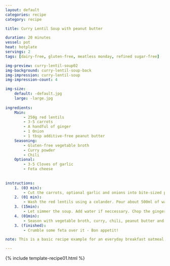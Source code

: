 ```yaml
---
layout: default
categories: recipe
category: recipe

title: Curry Lentil Soup with peanut butter

duration: 20 minutes
vessel: pot
heat: hotplate
servings: 2
tags: [dairy-free, gluten-free, meatless monday, refined sugar-free]

img-preview: curry-lentil-soup02
img-background: curry-lentil-soup-back
img-impression: curry-lentil-soup
img-impression-count: 4

img-size:
    default: -default.jpg
    large: -large.jpg
    
ingredients:
    Main:
        - 250g red lentils
        - 3-5 carrots
        - A handful of ginger
        - 1 Onion
        - 1 tbsp additive-free peanut butter
    Seasoning:
        - Gluten-free vegetable broth
        - Curry powder
        - Chili
    Optional:
        - 3-5 Cloves of garlic
        - Feta cheese
        
  
instructions:
    1. (03 min): 
        - Cut the carrots, optional garlic and onions into bite-sized pieces and stew them in the pot using preferably Coconut oil, olive oil is good as well.
    2. (01 min): 
        - Wash the red lentils using a colander. Pour about 500ml of water into the pot and add the red lentils.
    3. (15min):
        - Let simmer the soup. Add water if neccessary. Chop the ginger into small pieces.
    4. (01min):
        - Season with vegetable broth, curry, chili, peanut butter and ginger.
    3. (finished): 
        - Crumble some feta over it - Bon appetit!

note: This is a basic recipe example for an everyday breakfast oatmeal. The banana provides a naturally slight sweetness and the almonds valuable fats and proteins. The cocoa supplements with intense flavor and superfood character. Try using grated coconut instead of ground almonds or cinnamon instead of cocoa powder.

---
```

<!--more-->

{% include template-recipe01.html %}

